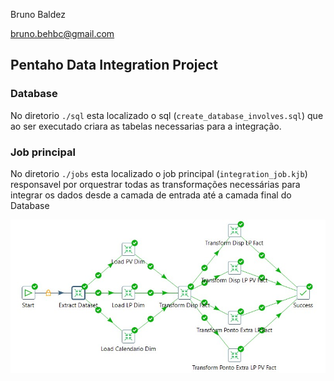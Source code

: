 Bruno Baldez

bruno.behbc@gmail.com

## Pentaho Data Integration Project

### Database

No diretorio `./sql` esta localizado o sql (`create_database_involves.sql`)
que ao ser executado criara as tabelas necessarias para a integração.

### Job principal

No diretorio `./jobs` esta localizado o job principal (`integration_job.kjb`)
responsavel por orquestrar todas as transformações necessárias para integrar 
os dados desde a camada de entrada até a camada final do Database 

![Job Principal](./images/integration_job.jpg)



 

